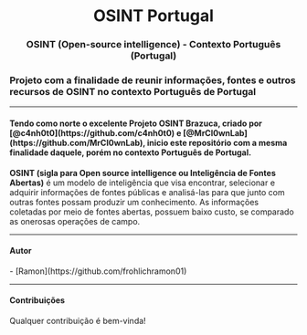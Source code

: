 <h1 align="center">OSINT Portugal</h1>


<h3 align="center">OSINT (Open-source intelligence) - Contexto Português (Portugal)</h3>
<h3>Projeto com a finalidade de reunir informações, fontes e outros recursos de OSINT no contexto Português de Portugal</h3>

<hr>
<h4>Tendo como norte o excelente Projeto <strong>OSINT Brazuca</strong>, criado por [@c4nh0t0](https://github.com/c4nh0t0) e [@MrCl0wnLab](https://github.com/MrCl0wnLab), inicio este repositório com a mesma finalidade daquele, porém no contexto Português de Portugal.</h4>

<p><strong>OSINT (sigla para Open source intelligence ou Inteligência de Fontes Abertas)</strong> é um modelo de inteligência que visa encontrar, selecionar e adquirir informações de fontes públicas e analisá-las para que junto com outras fontes possam produzir um conhecimento. As informações coletadas por meio de fontes abertas, possuem baixo custo, se comparado as onerosas operações de campo.</p>

 
<hr>

<h4>Autor</h4>
- [Ramon](https://github.com/frohlichramon01)

<hr>

<h4>Contribuições</h4>
Qualquer contribuição é bem-vinda!
